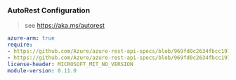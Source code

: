 ### AutoRest Configuration

> see https://aka.ms/autorest

``` yaml
azure-arm: true
require:
- https://github.com/Azure/azure-rest-api-specs/blob/969fd0c2634fbcc1975d7abe3749330a5145a97c/specification/monitor/resource-manager/readme.md
- https://github.com/Azure/azure-rest-api-specs/blob/969fd0c2634fbcc1975d7abe3749330a5145a97c/specification/monitor/resource-manager/readme.go.md
license-header: MICROSOFT_MIT_NO_VERSION
module-version: 0.11.0
```

